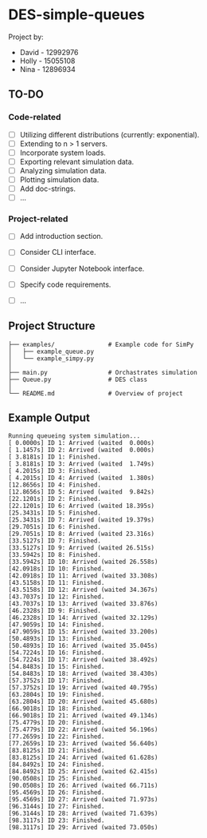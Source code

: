 # DES-simple-queues

Project by:

- David - 12992976
- Holly - 15055108
- Nina  - 12896934


## TO-DO

### Code-related

- [ ] Utilizing different distributions (currently: exponential).
- [ ] Extending to n > 1 servers.
- [ ] Incorporate system loads.
- [ ] Exporting relevant simulation data.
- [ ] Analyzing simulation data.
- [ ] Plotting simulation data.
- [ ] Add doc-strings.
- [ ] ...

### Project-related

- [ ] Add introduction section.
- [ ] Consider CLI interface.
- [ ] Consider Jupyter Notebook interface.
- [ ] Specify code requirements.
- [ ] ...


## Project Structure

```
├── examples/               # Example code for SimPy
│   ├── example_queue.py
│   └── example_simpy.py
│
├── main.py                 # Orchastrates simulation
├── Queue.py                # DES class
│
└── README.md               # Overview of project
```


## Example Output

```
Running queueing system simulation...
[ 0.0000s] ID 1: Arrived (waited  0.000s)
[ 1.1457s] ID 2: Arrived (waited  0.000s)
[ 3.8181s] ID 1: Finished.
[ 3.8181s] ID 3: Arrived (waited  1.749s)
[ 4.2015s] ID 3: Finished.
[ 4.2015s] ID 4: Arrived (waited  1.380s)
[12.8656s] ID 4: Finished.
[12.8656s] ID 5: Arrived (waited  9.842s)
[22.1201s] ID 2: Finished.
[22.1201s] ID 6: Arrived (waited 18.395s)
[25.3431s] ID 5: Finished.
[25.3431s] ID 7: Arrived (waited 19.379s)
[29.7051s] ID 6: Finished.
[29.7051s] ID 8: Arrived (waited 23.316s)
[33.5127s] ID 7: Finished.
[33.5127s] ID 9: Arrived (waited 26.515s)
[33.5942s] ID 8: Finished.
[33.5942s] ID 10: Arrived (waited 26.558s)
[42.0918s] ID 10: Finished.
[42.0918s] ID 11: Arrived (waited 33.308s)
[43.5158s] ID 11: Finished.
[43.5158s] ID 12: Arrived (waited 34.367s)
[43.7037s] ID 12: Finished.
[43.7037s] ID 13: Arrived (waited 33.876s)
[46.2328s] ID 9: Finished.
[46.2328s] ID 14: Arrived (waited 32.129s)
[47.9059s] ID 14: Finished.
[47.9059s] ID 15: Arrived (waited 33.200s)
[50.4893s] ID 13: Finished.
[50.4893s] ID 16: Arrived (waited 35.045s)
[54.7224s] ID 16: Finished.
[54.7224s] ID 17: Arrived (waited 38.492s)
[54.8483s] ID 15: Finished.
[54.8483s] ID 18: Arrived (waited 38.430s)
[57.3752s] ID 17: Finished.
[57.3752s] ID 19: Arrived (waited 40.795s)
[63.2804s] ID 19: Finished.
[63.2804s] ID 20: Arrived (waited 45.680s)
[66.9018s] ID 18: Finished.
[66.9018s] ID 21: Arrived (waited 49.134s)
[75.4779s] ID 20: Finished.
[75.4779s] ID 22: Arrived (waited 56.196s)
[77.2659s] ID 22: Finished.
[77.2659s] ID 23: Arrived (waited 56.640s)
[83.8125s] ID 21: Finished.
[83.8125s] ID 24: Arrived (waited 61.628s)
[84.8492s] ID 24: Finished.
[84.8492s] ID 25: Arrived (waited 62.415s)
[90.0508s] ID 25: Finished.
[90.0508s] ID 26: Arrived (waited 66.711s)
[95.4569s] ID 26: Finished.
[95.4569s] ID 27: Arrived (waited 71.973s)
[96.3144s] ID 27: Finished.
[96.3144s] ID 28: Arrived (waited 71.639s)
[98.3117s] ID 23: Finished.
[98.3117s] ID 29: Arrived (waited 73.050s)
```